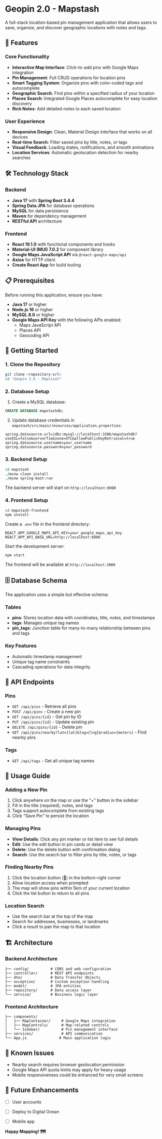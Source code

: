 # Geopin 2.0 - Mapstash

A full-stack location-based pin management application that allows users to save, organize, and discover geographic locations with notes and tags.

## 🌟 Features

### Core Functionality
- **Interactive Map Interface**: Click-to-add pins with Google Maps integration
- **Pin Management**: Full CRUD operations for location pins
- **Smart Tagging System**: Organize pins with color-coded tags and autocomplete
- **Geographic Search**: Find pins within a specified radius of your location
- **Places Search**: Integrated Google Places autocomplete for easy location discovery
- **Rich Notes**: Add detailed notes to each saved location

### User Experience
- **Responsive Design**: Clean, Material Design interface that works on all devices
- **Real-time Search**: Filter saved pins by title, notes, or tags
- **Visual Feedback**: Loading states, notifications, and smooth animations
- **Location Services**: Automatic geolocation detection for nearby searches

## 🛠️ Technology Stack

### Backend
- **Java 17** with **Spring Boot 3.4.4**
- **Spring Data JPA** for database operations
- **MySQL** for data persistence
- **Maven** for dependency management
- **RESTful API** architecture

### Frontend
- **React 19.1.0** with functional components and hooks
- **Material-UI (MUI) 7.0.2** for component library
- **Google Maps JavaScript API** via `@react-google-maps/api`
- **Axios** for HTTP client
- **Create React App** for build tooling

## 📋 Prerequisites

Before running this application, ensure you have:

- **Java 17** or higher
- **Node.js 16** or higher
- **MySQL 8.0** or higher
- **Google Maps API Key** with the following APIs enabled:
  - Maps JavaScript API
  - Places API
  - Geocoding API

## 🚀 Getting Started

### 1. Clone the Repository

```bash
git clone <repository-url>
cd "Geopin 2.0 - Mapstash"
```

### 2. Database Setup

1. Create a MySQL database:
```sql
CREATE DATABASE mapstashdb;
```

2. Update database credentials in `mapstash/src/main/resources/application.properties`:
```properties
spring.datasource.url=jdbc:mysql://localhost:3306/mapstashdb?useSSL=false&serverTimezone=UTC&allowPublicKeyRetrieval=true
spring.datasource.username=your_username
spring.datasource.password=your_password
```

### 3. Backend Setup

```bash
cd mapstash
./mvnw clean install
./mvnw spring-boot:run
```

The backend server will start on `http://localhost:8080`

### 4. Frontend Setup

```bash
cd mapstash-frontend
npm install
```

Create a `.env` file in the frontend directory:
```env
REACT_APP_GOOGLE_MAPS_API_KEY=your_google_maps_api_key
REACT_APP_API_BASE_URL=http://localhost:8080
```

Start the development server:
```bash
npm start
```

The frontend will be available at `http://localhost:3000`

## 🗄️ Database Schema

The application uses a simple but effective schema:

### Tables
- **pins**: Stores location data with coordinates, title, notes, and timestamps
- **tags**: Manages unique tag names
- **pin_tags**: Junction table for many-to-many relationship between pins and tags

### Key Features
- Automatic timestamp management
- Unique tag name constraints
- Cascading operations for data integrity

## 🔧 API Endpoints

### Pins
- `GET /api/pins` - Retrieve all pins
- `POST /api/pins` - Create a new pin
- `GET /api/pins/{id}` - Get pin by ID
- `PUT /api/pins/{id}` - Update existing pin
- `DELETE /api/pins/{id}` - Delete pin
- `GET /api/pins/nearby?lat={lat}&lng={lng}&radius={meters}` - Find nearby pins

### Tags
- `GET /api/tags` - Get all unique tag names

## 🎯 Usage Guide

### Adding a New Pin
1. Click anywhere on the map or use the "+" button in the sidebar
2. Fill in the title (required), notes, and tags
3. Tags support autocomplete from existing tags
4. Click "Save Pin" to persist the location

### Managing Pins
- **View Details**: Click any pin marker or list item to see full details
- **Edit**: Use the edit button in pin cards or detail view
- **Delete**: Use the delete button with confirmation dialog
- **Search**: Use the search bar to filter pins by title, notes, or tags

### Finding Nearby Pins
1. Click the location button (📍) in the bottom-right corner
2. Allow location access when prompted
3. The map will show pins within 5km of your current location
4. Click the list button to return to all pins

### Location Search
- Use the search bar at the top of the map
- Search for addresses, businesses, or landmarks
- Click a result to pan the map to that location

## 🏗️ Architecture

### Backend Architecture
```
├── config/          # CORS and web configuration
├── controller/      # REST API endpoints
├── dto/             # Data Transfer Objects
├── exception/       # Custom exception handling
├── model/           # JPA entities
├── repository/      # Data access layer
└── service/         # Business logic layer
```

### Frontend Architecture
```
├── components/
│   ├── MapContainer/     # Google Maps integration
│   ├── MapControls/      # Map-related controls
│   └── Sidebar/          # Pin management interface
├── services/             # API communication
└── App.js               # Main application logic
```



## 🐛 Known Issues

- Nearby search requires browser geolocation permission
- Google Maps API quota limits may apply for heavy usage
- Mobile responsiveness could be enhanced for very small screens

## 🔮 Future Enhancements

- [ ] User accounts
- [ ] Deploy to Digital Ocean
- [ ] Mobile app



**Happy Mapping! 🗺️**